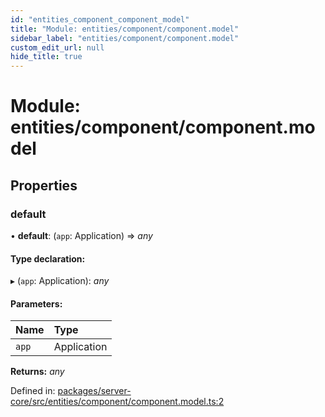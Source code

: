 ```yaml
---
id: "entities_component_component_model"
title: "Module: entities/component/component.model"
sidebar_label: "entities/component/component.model"
custom_edit_url: null
hide_title: true
---
```


# Module: entities/component/component.model

## Properties

### default

• **default**: (`app`: Application) => *any*

#### Type declaration:

▸ (`app`: Application): *any*

#### Parameters:

| Name | Type |
| :------ | :------ |
| `app` | Application |

**Returns:** *any*

Defined in: [packages/server-core/src/entities/component/component.model.ts:2](https://github.com/xr3ngine/xr3ngine/blob/7e8e151f1/packages/server-core/src/entities/component/component.model.ts#L2)
